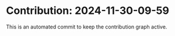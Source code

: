 # Contribution: 2024-11-30-09-59
This is an automated commit to keep the contribution graph active.
